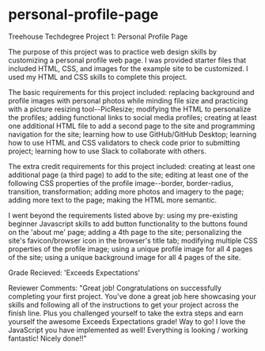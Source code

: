 # personal-profile-page
 Treehouse Techdegree Project 1: Personal Profile Page

The purpose of this project was to practice web design skills by customizing a personal profile web page. I was provided starter files that included HTML, CSS, and images for the example site to be customized. I used my HTML and CSS skills to complete this project. 

The basic requirements for this project included: replacing background and profile images with personal photos while minding file size and practicing with a picture resizing tool--PicResize; modifying the HTML to personalize the profiles; adding functional links to social media profiles; creating at least one additional HTML file to add a second page to the site and programming navigation for the site; learning how to use GitHub/GitHub Desktop; learning how to use HTML and CSS validators to check code prior to submitting project; learning how to use Slack to collaborate with others.

The extra credit requirements for this project included: creating at least one additional page (a third page) to add to the site; editing at least one of the following CSS properties of the profile image--border, border-radius, transition, transformation; adding more photos and imagery to the page; adding more text to the page; making the HTML more semantic.

I went beyond the requirements listed above by: using my pre-existing beginner Javascript skills to add button functionality to the buttons found on the 'about me' page; adding a 4th page to the site; personalizing the site's favicon/browser icon in the browser's title tab; modifying multiple CSS properties of the profile image; using a unique profile image for all 4 pages of the site; using a unique background image for all 4 pages of the site.

Grade Recieved: 'Exceeds Expectations'

Reviewer Comments: 
    "Great job! Congratulations on successfully completing your first project. You've done a great job here showcasing your skills and following all of the instructions to get your project across the finish line. Plus you challenged yourself to take the extra steps and earn yourself the awesome Exceeds Expectations grade! Way to go! I love the JavaScript you have implemented as well! Everything is looking / working fantastic! Nicely done!!"

